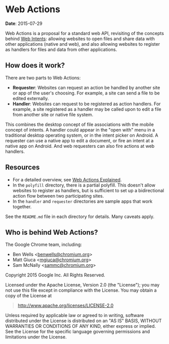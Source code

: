 # Web Actions

**Date**: 2015-07-29

Web Actions is a proposal for a standard web API, revisiting of the concepts
behind [Web Intents](http://webintents.org): allowing websites to open files and
share data with other applications (native and web), and also allowing websites
to register as handlers for files and data from other applications.

## How does it work?
There are two parts to Web Actions:

* **Requester**: Websites can request an action be handled by another site or
  app of the user's choosing. For example, a site can send a file to be edited
  externally.
* **Handler**: Websites can request to be registered as action handlers. For
  example, a site registered as a handler may be called upon to edit a file from
  another site or native file system.

This combines the desktop concept of file associations with the mobile concept
of intents. A handler could appear in the "open with" menu in a traditional
desktop operating system, or in the intent picker on Android. A requester can
use a native app to edit a document, or fire an intent at a native app on
Android. And web requesters can also fire actions at web handlers.

## Resources

* For a detailed overview, see [Web Actions Explained](docs/explainer.md).
* In the `polyfill` directory, there is a partial polyfill. This doesn't allow
  websites to register as handlers, but is sufficient to set up a bidirectional
  action flow between two participating sites.
* In the `handler` and `requester` directories are sample apps that work
  together.

See the `README.md` file in each directory for details. Many caveats apply.

## Who is behind Web Actions?

The Google Chrome team, including:

* Ben Wells <<benwells@chromium.org>>
* Matt Giuca <<mgiuca@chromium.org>>
* Sam McNally <<sammc@chromium.org>>

Copyright 2015 Google Inc. All Rights Reserved.

Licensed under the Apache License, Version 2.0 (the "License");
you may not use this file except in compliance with the License.
You may obtain a copy of the License at

> <http://www.apache.org/licenses/LICENSE-2.0>

Unless required by applicable law or agreed to in writing, software
distributed under the License is distributed on an "AS IS" BASIS,
WITHOUT WARRANTIES OR CONDITIONS OF ANY KIND, either express or implied.
See the License for the specific language governing permissions and
limitations under the License.
